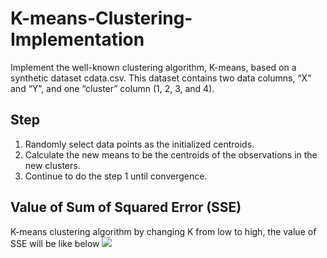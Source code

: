 # K-means-Clustering-Implementation
Implement the well-known clustering algorithm, K-means, based on a synthetic dataset cdata.csv.
This dataset contains two data columns, “X” and “Y”, and one “cluster” column (1, 2, 3, and 4). 

## Step
1. Randomly select data points as the initialized centroids. 
2. Calculate the new means to be the centroids of the observations in the new clusters.
3. Continue to do the step 1 until convergence.

## Value of Sum of Squared Error (SSE)
K-means clustering algorithm by changing K from low to high, the value of SSE will be like below
![](https://i.imgur.com/F67PobU.png)

